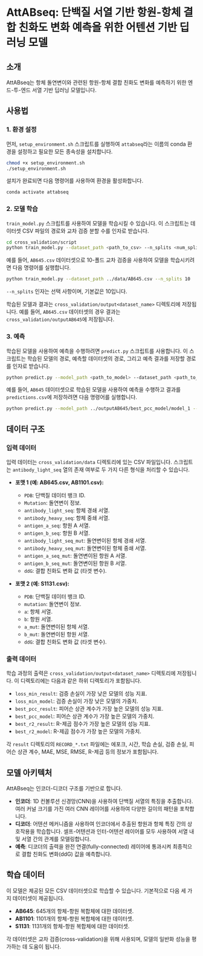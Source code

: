 # AttABseq: 단백질 서열 기반 항원-항체 결합 친화도 변화 예측을 위한 어텐션 기반 딥러닝 모델

## 소개

AttABseq는 항체 돌연변이와 관련된 항원-항체 결합 친화도 변화를 예측하기 위한 엔드-투-엔드 서열 기반 딥러닝 모델입니다.

## 사용법

### 1. 환경 설정

먼저, `setup_environment.sh` 스크립트를 실행하여 `attabseq`라는 이름의 conda 환경을 설정하고 필요한 모든 종속성을 설치합니다.

```bash
chmod +x setup_environment.sh
./setup_environment.sh
```

설치가 완료되면 다음 명령어를 사용하여 환경을 활성화합니다.

```bash
conda activate attabseq
```

### 2. 모델 학습

`train_model.py` 스크립트를 사용하여 모델을 학습시킬 수 있습니다. 이 스크립트는 데이터셋 CSV 파일의 경로와 교차 검증 분할 수를 인자로 받습니다.

```bash
cd cross_validation/script
python train_model.py --dataset_path <path_to_csv> --n_splits <num_splits>
```

예를 들어, `AB645.csv` 데이터셋으로 10-폴드 교차 검증을 사용하여 모델을 학습시키려면 다음 명령어를 실행합니다.

```bash
python train_model.py --dataset_path ../data/AB645.csv --n_splits 10
```

`--n_splits` 인자는 선택 사항이며, 기본값은 10입니다.

학습된 모델과 결과는 `cross_validation/output<dataset_name>` 디렉토리에 저장됩니다. 예를 들어, `AB645.csv` 데이터셋의 경우 결과는 `cross_validation/outputAB645`에 저장됩니다.

### 3. 예측

학습된 모델을 사용하여 예측을 수행하려면 `predict.py` 스크립트를 사용합니다. 이 스크립트는 학습된 모델의 경로, 예측할 데이터셋의 경로, 그리고 예측 결과를 저장할 경로를 인자로 받습니다.

```bash
python predict.py --model_path <path_to_model> --dataset_path <path_to_csv> --output_path <path_to_output_csv>
```

예를 들어, `AB645` 데이터셋으로 학습된 모델을 사용하여 예측을 수행하고 결과를 `predictions.csv`에 저장하려면 다음 명령어를 실행합니다.

```bash
python predict.py --model_path ../outputAB645/best_pcc_model/model_1 --dataset_path ../data/AB645.csv --output_path ./predictions.csv
```

## 데이터 구조

### 입력 데이터

입력 데이터는 `cross_validation/data` 디렉토리에 있는 CSV 파일입니다. 스크립트는 `antibody_light_seq` 열의 존재 여부로 두 가지 다른 형식을 처리할 수 있습니다.

- **포맷 1 (예: AB645.csv, AB1101.csv):**
  - `PDB`: 단백질 데이터 뱅크 ID.
  - `Mutation`: 돌연변이 정보.
  - `antibody_light_seq`: 항체 경쇄 서열.
  - `antibody_heavy_seq`: 항체 중쇄 서열.
  - `antigen_a_seq`: 항원 A 서열.
  - `antigen_b_seq`: 항원 B 서열.
  - `antibody_light_seq_mut`: 돌연변이된 항체 경쇄 서열.
  - `antibody_heavy_seq_mut`: 돌연변이된 항체 중쇄 서열.
  - `antigen_a_seq_mut`: 돌연변이된 항원 A 서열.
  - `antigen_b_seq_mut`: 돌연변이된 항원 B 서열.
  - `ddG`: 결합 친화도 변화 값 (타겟 변수).

- **포맷 2 (예: S1131.csv):**
  - `PDB`: 단백질 데이터 뱅크 ID.
  - `mutation`: 돌연변이 정보.
  - `a`: 항체 서열.
  - `b`: 항원 서열.
  - `a_mut`: 돌연변이된 항체 서열.
  - `b_mut`: 돌연변이된 항원 서열.
  - `ddG`: 결합 친화도 변화 값 (타겟 변수).

### 출력 데이터

학습 과정의 출력은 `cross_validation/output<dataset_name>` 디렉토리에 저장됩니다. 이 디렉토리에는 다음과 같은 하위 디렉토리가 포함됩니다.

- `loss_min_result`: 검증 손실이 가장 낮은 모델의 성능 지표.
- `loss_min_model`: 검증 손실이 가장 낮은 모델의 가중치.
- `best_pcc_result`: 피어슨 상관 계수가 가장 높은 모델의 성능 지표.
- `best_pcc_model`: 피어슨 상관 계수가 가장 높은 모델의 가중치.
- `best_r2_result`: R-제곱 점수가 가장 높은 모델의 성능 지표.
- `best_r2_model`: R-제곱 점수가 가장 높은 모델의 가중치.

각 `result` 디렉토리의 `RECORD_*.txt` 파일에는 에포크, 시간, 학습 손실, 검증 손실, 피어슨 상관 계수, MAE, MSE, RMSE, R-제곱 등의 정보가 포함됩니다.

## 모델 아키텍처

AttABseq는 인코더-디코더 구조를 기반으로 합니다.

- **인코더**: 1D 컨볼루션 신경망(CNN)을 사용하여 단백질 서열의 특징을 추출합니다. 여러 커널 크기를 가진 여러 CNN 레이어를 사용하여 다양한 길이의 패턴을 포착합니다.
- **디코더**: 어텐션 메커니즘을 사용하여 인코더에서 추출된 항원과 항체 특징 간의 상호작용을 학습합니다. 셀프-어텐션과 인터-어텐션 레이어를 모두 사용하여 서열 내 및 서열 간의 관계를 모델링합니다.
- **예측**: 디코더의 출력을 완전 연결(fully-connected) 레이어에 통과시켜 최종적으로 결합 친화도 변화(ddG) 값을 예측합니다.

## 학습 데이터

이 모델은 제공된 모든 CSV 데이터셋으로 학습할 수 있습니다. 기본적으로 다음 세 가지 데이터셋이 제공됩니다.

- **AB645**: 645개의 항체-항원 복합체에 대한 데이터셋.
- **AB1101**: 1101개의 항체-항원 복합체에 대한 데이터셋.
- **S1131**: 1131개의 항체-항원 복합체에 대한 데이터셋.

각 데이터셋은 교차 검증(cross-validation)을 위해 사용되며, 모델의 일반화 성능을 평가하는 데 도움이 됩니다.